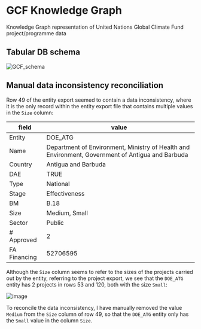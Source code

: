 # GCF Knowledge Graph
Knowledge Graph representation of United Nations Global Climate Fund project/programme data

## Tabular DB schema

![GCF_schema](https://github.com/user-attachments/assets/1fd4e56f-af93-4fb2-a9c0-3a6e65b0e35d)

## Manual data inconsistency reconciliation

Row 49 of the entity export seemed to contain a data inconsistency, where it is the only record within the entity export file that contains multiple values in the `Size` column:

| field        | value                                                                                            |
| ------------ | ------------------------------------------------------------------------------------------------ |
| Entity       | DOE_ATG                                                                                          |
| Name         | Department of Environment, Ministry of Health and Environment, Government of Antigua and Barbuda |
| Country      | Antigua and Barbuda                                                                              |
| DAE          | TRUE                                                                                             |
| Type         | National                                                                                         |
| Stage        | Effectiveness                                                                                    |
| BM           | B.18                                                                                             |
| Size         | Medium, Small                                                                                    |
| Sector       | Public                                                                                           |
| \# Approved  | 2                                                                                                |
| FA Financing | 52706595                                                                                         |

 Although the `Size` column seems to refer to the sizes of the projects carried out by the entity, referring to the project export, we see that the `DOE_ATG` entity has 2 projects in rows 53 and 120, both with the size `Small`:

![image](https://github.com/user-attachments/assets/441180e0-e315-46e2-ad0a-b4b679f57391)

To reconcile the data inconsistency, I have manually removed the value `Medium` from the `Size` column of row 49, so that the `DOE_ATG` entity only has the `Small` value in the column `Size`.
